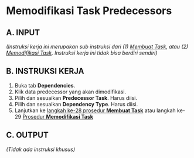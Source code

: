 # Memodifikasi Task Predecessors

## A. INPUT

*(Instruksi kerja ini merupakan sub instruksi dari (1) [Membuat Task](./membuat.md), atau (2) [Memodifikasi Task](./modifikasi.md). Instruksi kerja ini tidak bisa berdiri sendiri)*

## B. INSTRUKSI KERJA

1. Buka tab **Dependencies**.
2. Klik data predecessor yang akan dimodifikasi.
3. Pilih dan sesuaikan **Predecessor Task**. Harus diisi.
4. Pilih dan sesuaikan **Dependency Type**. Harus diisi.
5. Lanjutkan ke [langkah ke-28 prosedur **Membuat Task**](./membuat.md#l28) atau langkah ke-29 [Prosedur **Memodifikasi Task**](./memodifikasi.md#l29)

## C. OUTPUT

*(Tidak ada instruksi khusus)*
